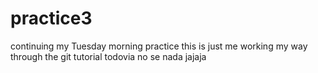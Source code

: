 # practice3
continuing my Tuesday morning practice
this is just me working my way through the git tutorial
todovia no se nada jajaja
